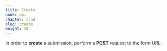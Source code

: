 ```yaml
---
title: Create
book: api
chapter: crud
slug: create
weight: 10
---
```

In order to **create** a submission, perform a **POST** request to the form URL.

<script src="https://gist.github.com/rahatarmanahmed/140c7177784f428388f0.js"></script>
